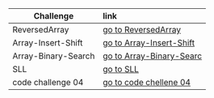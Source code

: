 |Challenge |   link    |
|-----------|:-----------
|ReversedArray|[go to ReversedArray](https://bashar-owainat.github.io/data-structures-and-algorithms/ReverseArray/reversedArray)
|Array-Insert-Shift|[go to Array-Insert-Shift](https://bashar-owainat.github.io/data-structures-and-algorithms/array-insert-shift/ArrayInsertWhiteboard)
|Array-Binary-Search|[go to Array-Binary-Searc](https://bashar-owainat.github.io/data-structures-and-algorithms/array-binary-search/BinarySearchWhiteboard)
|SLL|[go to SLL](https://bashar-owainat.github.io/data-structures-and-algorithms/Linked-lists/LinkedList/SLLReadMe)
|code challenge 04|[go to code chellene 04](https://bashar-owainat.github.io/data-structures-and-algorithms/code-challenge04/whiteboard)
